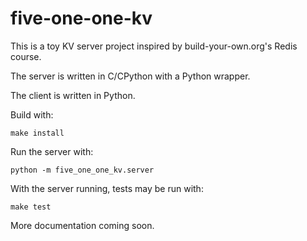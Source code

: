 # five-one-one-kv

This is a toy KV server project inspired by build-your-own.org's Redis course.

The server is written in C/CPython with a Python wrapper.

The client is written in Python.

Build with:
```
make install
```

Run the server with:
```
python -m five_one_one_kv.server
```

With the server running, tests may be run with:
```
make test
```

More documentation coming soon.
